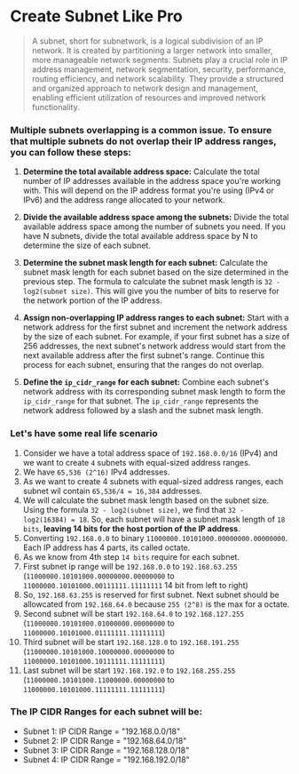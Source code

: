 # Create Subnet Like Pro

> A subnet, short for subnetwork, is a logical subdivision of an IP network. It is created by partitioning a larger network into smaller, more manageable network segments. Subnets play a crucial role in IP address management, network segmentation, security, performance, routing efficiency, and network scalability. They provide a structured and organized approach to network design and management, enabling efficient utilization of resources and improved network functionality.


### Multiple subnets overlapping is a common issue. To ensure that multiple subnets do not overlap their IP address ranges, you can follow these steps:

1. **Determine the total available address space:** Calculate the total number of IP addresses available in the address space you're working with. This will depend on the IP address format you're using (IPv4 or IPv6) and the address range allocated to your network.

2. **Divide the available address space among the subnets:** Divide the total available address space among the number of subnets you need. If you have N subnets, divide the total available address space by N to determine the size of each subnet.

3. **Determine the subnet mask length for each subnet:** Calculate the subnet mask length for each subnet based on the size determined in the previous step. The formula to calculate the subnet mask length is `32 - log2(subnet size)`. This will give you the number of bits to reserve for the network portion of the IP address.

4. **Assign non-overlapping IP address ranges to each subnet:** Start with a network address for the first subnet and increment the network address by the size of each subnet. For example, if your first subnet has a size of 256 addresses, the next subnet's network address would start from the next available address after the first subnet's range. Continue this process for each subnet, ensuring that the ranges do not overlap.

5. **Define the `ip_cidr_range` for each subnet:** Combine each subnet's network address with its corresponding subnet mask length to form the `ip_cidr_range` for that subnet. The `ip_cidr_range` represents the network address followed by a slash and the subnet mask length.

### Let's have some real life scenario

1. Consider we have a total address space of `192.168.0.0/16` (IPv4) and we want to create `4` subnets with equal-sized address ranges.
2. We have `65,536 (2^16)` IPv4 addresses.
3. As we want to create 4 subnets with equal-sized address ranges, each subnet wil contain `65,536/4 = 16,384` addresses.
4. We will calculate the subnet mask length based on the subnet size. Using the formula `32 - log2(subnet size)`, we find that `32 - log2(16384) = 18`. So, each subnet will have a subnet mask length of `18 bits`, **leaving 14 bits for the host portion of the IP address**.
5. Converting `192.168.0.0` to binary `11000000.10101000.00000000.00000000`. Each IP address has 4 parts, its called octate.
6. As we know from 4th step `14 bits` require for each subnet.
7. First subnet ip range will be  `192.168.0.0` to `192.168.63.255` (`11000000.10101000.00000000.00000000` to `11000000.10101000.00111111.11111111` 14 bit from left to right)
8. So, `192.168.63.255` is reserved for first subnet. Next subnet should be allowcated from `192.168.64.0` because `255 (2^8)` is the max for a octate.
9. Second subnet will be start `192.168.64.0` to `192.168.127.255` (`11000000.10101000.01000000.00000000` to `11000000.10101000.01111111.11111111`)
10. Third subnet will be start `192.168.128.0` to `192.168.191.255` (`11000000.10101000.10000000.00000000` to `11000000.10101000.10111111.11111111`)
11. Last subnet will be start `192.168.192.0` to `192.168.255.255` (`11000000.10101000.11000000.00000000` to `11000000.10101000.11111111.11111111`)

### The IP CIDR Ranges for each subnet will be:
- Subnet 1: IP CIDR Range = "192.168.0.0/18"
- Subnet 2: IP CIDR Range = "192.168.64.0/18"
- Subnet 3: IP CIDR Range = "192.168.128.0/18"
- Subnet 4: IP CIDR Range = "192.168.192.0/18"
